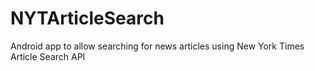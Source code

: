 # NYTArticleSearch
Android app to allow searching for news articles using New York Times Article Search API
